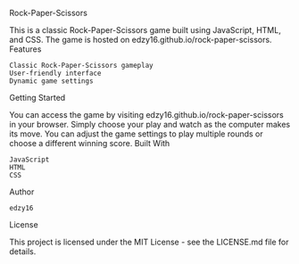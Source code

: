 <bold>Rock-Paper-Scissors<bold>

This is a classic Rock-Paper-Scissors game built using JavaScript, HTML, and CSS. The game is hosted on edzy16.github.io/rock-paper-scissors.
Features

    Classic Rock-Paper-Scissors gameplay
    User-friendly interface
    Dynamic game settings

Getting Started

You can access the game by visiting edzy16.github.io/rock-paper-scissors in your browser. Simply choose your play and watch as the computer makes its move. You can adjust the game settings to play multiple rounds or choose a different winning score.
Built With

    JavaScript
    HTML
    CSS

Author

    edzy16

License

This project is licensed under the MIT License - see the LICENSE.md file for details.

